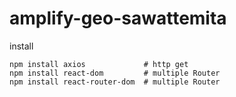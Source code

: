 # amplify-geo-sawattemita

install

```
npm install axios             # http get
npm install react-dom         # multiple Router
npm install react-router-dom  # multiple Router
```
